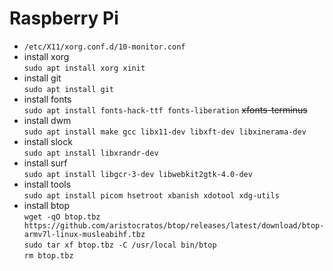# Raspberry Pi

- `/etc/X11/xorg.conf.d/10-monitor.conf`
- install xorg  
`sudo apt install xorg xinit`
- install git  
`sudo apt install git`
- install fonts  
`sudo apt install fonts-hack-ttf fonts-liberation` ~~xfonts-terminus~~
- install dwm  
`sudo apt install make gcc libx11-dev libxft-dev libxinerama-dev`
- install slock  
`sudo apt install libxrandr-dev`
- install surf  
`sudo apt install libgcr-3-dev libwebkit2gtk-4.0-dev`
- install tools  
`sudo apt install picom hsetroot xbanish xdotool xdg-utils`
- install btop  
`wget -qO btop.tbz https://github.com/aristocratos/btop/releases/latest/download/btop-armv7l-linux-musleabihf.tbz`  
`sudo tar xf btop.tbz -C /usr/local bin/btop`  
`rm btop.tbz`
